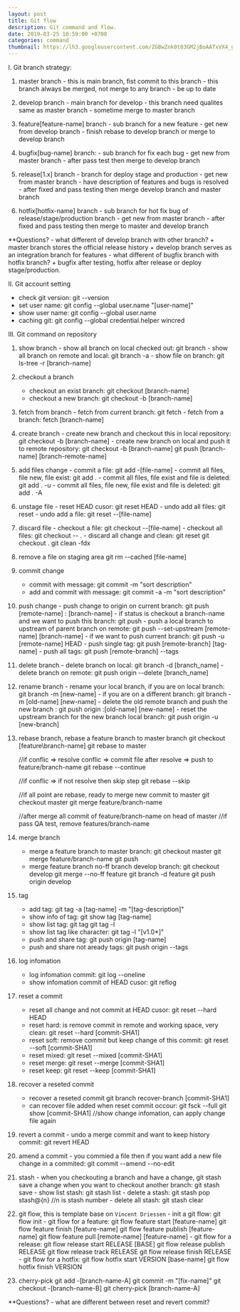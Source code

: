```yaml
---
layout: post
title: Git flow
description: Git command and flow.
date: 2019-03-25 10:59:00 +0700
categories: command
thumbnail: https://lh3.googleusercontent.com/ZGBwZnk0t03GM2jBoAATxVX4_gq7rjOKcUwV09Bh3lU0qxDfuAgFagaCcFIhkznvFzyn7Wd9Sjfvn1ZtIuZn_-nWhLG8SmYdlO1jgj3XOIGc_JQIJKxEaTLmKkmjQwYy-a5fQmMuLnz_78bnvGz9DQpj8NqbSFiintD96qpr9__lyZZdumowy9oNfe5ztcHbHXi7TirKK-7vUCJqNeej2xCCoLq_l7HmBTqn542LdzOPES1mkl5CZjRr77inefIhynQuyPDVw6ZQYCgWQiMYi76SV5r_SRQNN_4swes3Y12PGoihx6--_ZQ-36JuApBhS17ktjuPJikx84ZFmAjejhct9xm7OsHi8lt-YbC47j0szJ2D0uq-tWV1w4H0_pCOrYNY-soRFhv4CT6c5lqubueZsH3W2cN1PCZI2n2sApz-r6aPDpekBdMu57NY547Cr2hJWdFMrMpxqbdKl3RNSusnrvBFqMkDbA1FFPzZyE77WzindLQ6ie13K_4q8InOSqPrwaSUwrgi-9RVORvQ5-490fd2rTUqhvNovCFhL775WFaiPucVr1TL60WYVFInsVOxmBNzYFhWd7NqVCYyJgkwSEvX-acwUnwAW_kY7r_n1IiX6IwAz8uZ2cC9FG_AJ_FI0MiGge67cjUa3rHLfU0LqcMaKMaYcy3z4qNI1VLiiu9rsxSxq-fvqNdJWJwCUcbByzPO_Ryl-UsxOxDuVAmTM_WQe-SnQRvCIoSBNI4P4F2Y=w797-h423-no
---
```

[](https://lh3.googleusercontent.com/ZGBwZnk0t03GM2jBoAATxVX4_gq7rjOKcUwV09Bh3lU0qxDfuAgFagaCcFIhkznvFzyn7Wd9Sjfvn1ZtIuZn_-nWhLG8SmYdlO1jgj3XOIGc_JQIJKxEaTLmKkmjQwYy-a5fQmMuLnz_78bnvGz9DQpj8NqbSFiintD96qpr9__lyZZdumowy9oNfe5ztcHbHXi7TirKK-7vUCJqNeej2xCCoLq_l7HmBTqn542LdzOPES1mkl5CZjRr77inefIhynQuyPDVw6ZQYCgWQiMYi76SV5r_SRQNN_4swes3Y12PGoihx6--_ZQ-36JuApBhS17ktjuPJikx84ZFmAjejhct9xm7OsHi8lt-YbC47j0szJ2D0uq-tWV1w4H0_pCOrYNY-soRFhv4CT6c5lqubueZsH3W2cN1PCZI2n2sApz-r6aPDpekBdMu57NY547Cr2hJWdFMrMpxqbdKl3RNSusnrvBFqMkDbA1FFPzZyE77WzindLQ6ie13K_4q8InOSqPrwaSUwrgi-9RVORvQ5-490fd2rTUqhvNovCFhL775WFaiPucVr1TL60WYVFInsVOxmBNzYFhWd7NqVCYyJgkwSEvX-acwUnwAW_kY7r_n1IiX6IwAz8uZ2cC9FG_AJ_FI0MiGge67cjUa3rHLfU0LqcMaKMaYcy3z4qNI1VLiiu9rsxSxq-fvqNdJWJwCUcbByzPO_Ryl-UsxOxDuVAmTM_WQe-SnQRvCIoSBNI4P4F2Y=w797-h423-no)

I. Git branch strategy:
  1. master branch
    - this is main branch, fist commit to this branch
    - this branch always be merged, not merge to any branch
    - be up to date
    
  2. develop branch
    - main branch for develop
    - this branch need qualites same as master branch
    - sometime merge to master branch
    
  3. feature\[feature-name] branch
    - sub branch for a new feature
    - get new from develop branch
    - finish rebase to develop branch or merge to develop branch
    
  4. bugfix\[bug-name] branch:
    - sub branch for fix each bug
    - get new from master branch
    - after pass test then merge to develop branch
    
  5. release\[1.x] branch
    - branch for deploy stage and production 
    - get new from master branch 
    - have description of features and bugs is resolved
    - after fixed and pass testing then merge develop branch and master branch
    
  6. hotfix\[hotfix-name] branch
    - sub branch for hot fix bug of release/stage/production branch
    - get new from master branch
    - after fixed and pass testing then merge to master and develop branch
  
  **Questions?
    - what different of develop branch with other branch?
      + master branch stores the official release history
      + develop branch serves as an integration branch for features
    - what different of bugfix branch with hotfix branch?
      + bugfix after testing, hotfix after release or deploy stage/production. 
  
II. Git account setting
  - check git version: git --version
  - set user name: git config --global user.name "[user-name]"
  - show user name: git config --global user.name
  - caching git: git config --global credential.helper wincred
  
III. Git command on repository
  1. show branch
    - show all branch on local checked out: git branch
    - show all branch on remote and local: git branch -a
    - show file on branch: git ls-tree -r [branch-name]
    
  2. checkout a branch
      - checkout an exist branch: git checkout [branch-name]
      - checkout a new branch: git checkout -b [branch-name]
     
  3. fetch from branch
    - fetch from current branch: git fetch
    - fetch from a branch: fetch [branch-name]
    
  4. create branch
    - create new branch and checkout this in local repository: git checkout -b [branch-name]
    - create new branch on local and push it to remote repository: 
      git checkout -b [branch-name]
      git push [branch-name] [branch-remote-name]
      
  5. add files change
    - commit a file: git add -[file-name]
    - commit all files, file new, file exist: git add .
    - commit all files, file exist and file is deleted: git add . -u
    - commit all files, file new, file exist and file is deleted: git add . -A
   
  6. unstage file
    - reset HEAD cusor: git reset HEAD
    - undo add all files: git reset
    - undo add a file: git reset --[file-name]
   
  7. discard file
    - checkout a file: git checkout --[file-name]
    - checkout all files: git checkout -- .
    - discard all change and clean:
      git reset
      git checkout .
      git clean -fdx
      
  8. remove a file on staging area
      git rm --cached [file-name]
      
  9. commit change
     - commit with message: git commit -m "sort description"
     - add and commit with message: git commit -a -m "sort description"
     
  10. push change
     - push change to origin on current branch: git push [remote-name] : [branch-name]
     - if status is checkout a branch-name and we want to push this branch: git push
     - push a local branch to upstream of parent branch on remote: git push --set-upstream [remote-name] [branch-name]
     - if we want to push current branch: git push -u [remote-name] HEAD
     - push single tag: git push [remote-branch] [tag-name]
     - push all tags: git push [remote-branch] --tags
   
  11. delete branch
     - delete branch on local: git branch -d [branch_name]
     - delete branch on remote: git push origin --delete [branch_name]
     
  12. rename branch
     - rename your local branch, if you are on local branch: git branch -m [new-name]
     - if you are on a different branch: git branch -m [old-name] [new-name]
     - delete the old remote branch and push the new branch : git push origin :[old-name] [new-name]
     - reset the upstream branch for the new branch local branch: git push origin -u [new-branch]
   
  13. rebase branch, rebase a feature branch to master branch
      git checkout [feature\branch-name]
      git rebase to master

      //if conflic => resolve conflic => commit file after resolve => push to feature/branch-name
      git rebase --continue

      //if conflic => if not resolve then skip step
      git rebase --skip

      //if all point are rebase, ready to merge new commit to master
      git checkout master
      git merge feature/branch-name

      //after merge all commit of feature/branch-name on head of master
      //if pass QA test, remove features/branch-name
   
  14. merge branch
      - merge a feature branch to master branch: 
        git checkout master
        git merge feature/branch-name
        git push
      - merge feature branch no-ff branch develop branch:
        git checkout develop
        git merge --no-ff feature
        git branch -d feature
        git push origin develop
       
  15. tag
      - add tag: git tag -a [tag-name] -m "[tag-description]"
      - show info of tag: git show tag [tag-name]
      - show list tag: 
        git tag
        git tag -l
      - show list tag like character: git tag -l "[v1.0*]"
      - push and share tag: git push origin [tag-name]
      - push and share not aready tags: git push origin --tags
   
  16. log infomation
      - log infomation commit: git log --oneline
      - show infomation commit of HEAD cusor: git reflog
   
  17. reset a commit
      - reset all change and not commit at HEAD cusor: git reset --hard HEAD
      - reset hard: is remove commit in remote and working space, very clean: git reset --hard [commit-SHA1]
      - reset soft: remove commit but keep change of this commit: git reset --soft [commit-SHA1]
      - reset mixed: git reset --mixed [commit-SHA1]
      - reset merge: git reset --merge [commit-SHA1]
      - reset keep: git reset --keep [commit-SHA1]
      
  18. recover a reseted commit
      - recover a reseted commit
          git branch recover-branch [commit-SHA1] 
      - can recover file added when reset commit occour: 
          git fsck --full
          git show [commit-SHA1]
          //show change infomation, can apply change file again
          
 19. revert a commit
    - undo a merge commit and want to keep history commit: git revert HEAD

 20. amend a commit
    - you commied a file then if you want add a new file change in a commited: git commit --amend --no-edit

 21. stash
    - when you checkouting a branch and have a change, git stash save a change when you want to checkout another branch: git stash save
    - show list stash: git stash list
    - delete a stash:
      git stash pop stash@{n}
      //n is stash number
    - delete all stash: git stash clear

 22. git flow, this is template base on `Vincent Driessen`
    - init a git flow: git flow init
    - git flow for a feature:
        git flow feature start [feature-name]
        git flow feature finish [feature-name]
        git flow feature publish [feature-name]
        git flow feature pull [remote-name] [feature-name]
    - git flow for a release:
        git flow release start RELEASE [BASE]
        git flow release publish RELEASE
        git flow release track RELEASE
        git flow release finish RELEASE
    - git flow for a hotfix:
        git flow hotfix start VERSION [base-name]
        git flow hotfix finish VERSION

 23. cherry-pick
        git add -[branch-name-A]
        git commit -m "[fix-name]"
        git checkout -[branch-name-B]
        git cherry-pick [branch-name-A]

  **Questions?
    - what are different between reset and revert commit?
